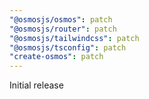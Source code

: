 ```yaml
---
"@osmosjs/osmos": patch
"@osmosjs/router": patch
"@osmosjs/tailwindcss": patch
"@osmosjs/tsconfig": patch
"create-osmos": patch
---
```


Initial release

